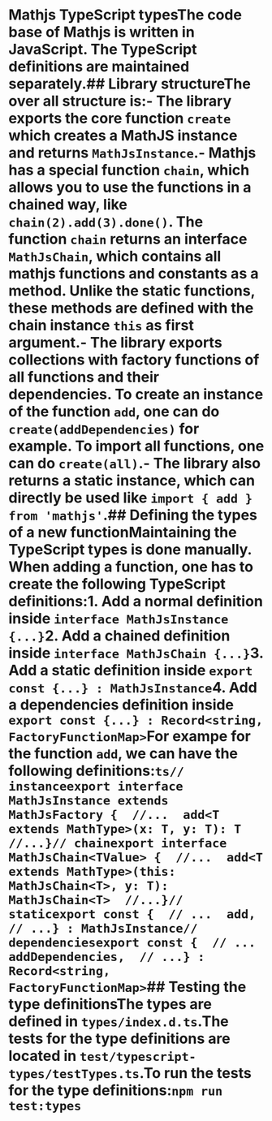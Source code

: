 # Mathjs TypeScript typesThe code base of Mathjs is written in JavaScript. The TypeScript definitions are maintained separately.## Library structureThe over all structure is:- The library exports the core function `create` which creates a MathJS instance and returns `MathJsInstance`.- Mathjs has a special function `chain`, which allows you to use the functions in a chained way, like `chain(2).add(3).done()`. The function `chain` returns an interface `MathJsChain`, which contains all mathjs functions and constants as a method. Unlike the static functions, these methods are defined with the chain instance `this` as first argument.- The library exports collections with factory functions of all functions and their dependencies. To create an instance of the function `add`, one can do `create(addDependencies)` for example. To import all functions, one can do `create(all)`.- The library also returns a static instance, which can directly be used like `import { add } from 'mathjs'`.## Defining the types of a new functionMaintaining the TypeScript types is done manually. When adding a function, one has to create the following TypeScript definitions:1. Add a normal definition inside `interface MathJsInstance {...}`2. Add a chained definition inside `interface MathJsChain {...}`3. Add a static definition inside `export const {...} : MathJsInstance`4. Add a dependencies definition inside `export const {...} : Record<string, FactoryFunctionMap>`For exampe for the function `add`, we can have the following definitions:```ts// instanceexport interface MathJsInstance extends MathJsFactory {  //...  add<T extends MathType>(x: T, y: T): T  //...}// chainexport interface MathJsChain<TValue> {  //...  add<T extends MathType>(this: MathJsChain<T>, y: T): MathJsChain<T>  //...}// staticexport const {  // ...  add,  // ...} : MathJsInstance// dependenciesexport const {  // ...  addDependencies,  // ...} : Record<string, FactoryFunctionMap>```## Testing the type definitionsThe types are defined in `types/index.d.ts`.The tests for the type definitions are located in `test/typescript-types/testTypes.ts`.To run the tests for the type definitions:```npm run test:types```
